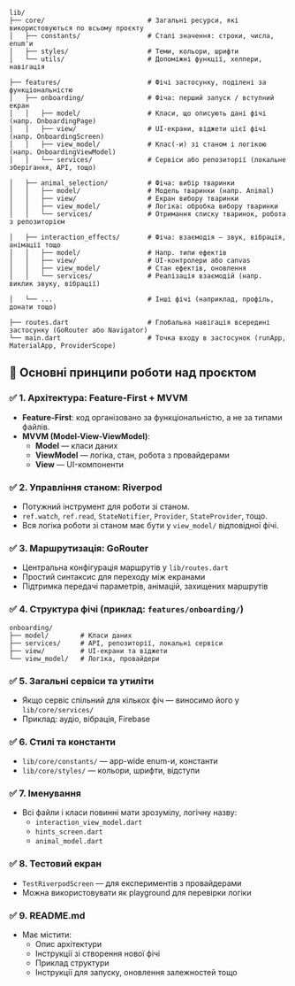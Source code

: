 ```
lib/
├── core/                          # Загальні ресурси, які використовуються по всьому проєкту
│   ├── constants/                 # Сталі значення: строки, числа, enum'и
│   ├── styles/                    # Теми, кольори, шрифти
│   └── utils/                     # Допоміжні функції, хелпери, навігація

├── features/                      # Фічі застосунку, поділені за функціональністю
│   ├── onboarding/                # Фіча: перший запуск / вступний екран
│   │   ├── model/                 # Класи, що описують дані фічі (напр. OnboardingPage)
│   │   ├── view/                  # UI-екрани, віджети цієї фічі (напр. OnboardingScreen)
│   │   ├── view_model/            # Клас(-и) зі станом і логікою (напр. OnboardingViewModel)
│   │   └── services/              # Сервіси або репозиторії (локальне зберігання, API, тощо)

│   ├── animal_selection/          # Фіча: вибір тваринки
│   │   ├── model/                 # Модель тваринки (напр. Animal)
│   │   ├── view/                  # Екран вибору тваринки
│   │   ├── view_model/            # Логіка: обробка вибору тваринки
│   │   └── services/              # Отримання списку тваринок, робота з репозиторієм

│   ├── interaction_effects/       # Фіча: взаємодія — звук, вібрація, анімації тощо
│   │   ├── model/                 # Напр. типи ефектів
│   │   ├── view/                  # UI-контролери або canvas
│   │   ├── view_model/            # Стан ефектів, оновлення
│   │   └── services/              # Реалізація взаємодій (напр. виклик звуку, вібрації)

│   └── ...                        # Інші фічі (наприклад, профіль, донати тощо)

├── routes.dart                    # Глобальна навігація всередині застосунку (GoRouter або Navigator)
└── main.dart                      # Точка входу в застосунок (runApp, MaterialApp, ProviderScope)
```

## 🧠 Основні принципи роботи над проєктом

### ✅ 1. Архітектура: Feature-First + MVVM
- **Feature-First**: код організовано за функціональністю, а не за типами файлів.
- **MVVM (Model-View-ViewModel)**:
  - **Model** — класи даних
  - **ViewModel** — логіка, стан, робота з провайдерами
  - **View** — UI-компоненти

### ✅ 2. Управління станом: Riverpod
- Потужний інструмент для роботи зі станом.
- `ref.watch`, `ref.read`, `StateNotifier`, `Provider`, `StateProvider`, тощо.
- Вся логіка роботи зі станом має бути у `view_model/` відповідної фічі.

### ✅ 3. Маршрутизація: GoRouter
- Центральна конфігурація маршрутів у `lib/routes.dart`
- Простий синтаксис для переходу між екранами
- Підтримка передачі параметрів, анімацій, захищених маршрутів

### ✅ 4. Структура фічі (приклад: `features/onboarding/`)
```
onboarding/
├── model/        # Класи даних
├── services/     # API, репозиторії, локальні сервіси
├── view/         # UI-екрани та віджети
└── view_model/   # Логіка, провайдери
```

### ✅ 5. Загальні сервіси та утиліти
- Якщо сервіс спільний для кількох фіч — виносимо його у `lib/core/services/`
- Приклад: аудіо, вібрація, Firebase

### ✅ 6. Стилі та константи
- `lib/core/constants/` — app-wide enum-и, константи
- `lib/core/styles/` — кольори, шрифти, відступи

### ✅ 7. Іменування
- Всі файли і класи повинні мати зрозумілу, логічну назву:
  - `interaction_view_model.dart`
  - `hints_screen.dart`
  - `animal_model.dart`

### ✅ 8. Тестовий екран
- `TestRiverpodScreen` — для експериментів з провайдерами
- Можна використовувати як playground для перевірки логіки

### ✅ 9. README.md
- Має містити:
  - Опис архітектури
  - Інструкції зі створення нової фічі
  - Приклад структури
  - Інструкції для запуску, оновлення залежностей тощо

